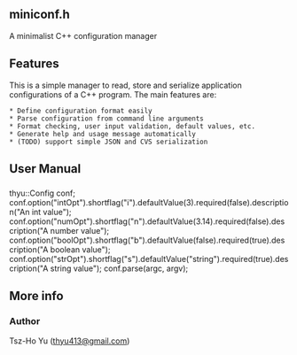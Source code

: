 
## miniconf.h

A minimalist C++ configuration manager

## Features

   This is a simple manager to read, store and serialize application
   configurations of a C++ program. The main features are:

    * Define configuration format easily
    * Parse configuration from command line arguments
    * Format checking, user input validation, default values, etc.
    * Generate help and usage message automatically
    * (TODO) support simple JSON and CVS serialization
    
## User Manual

### 

   thyu::Config conf;
   conf.option("intOpt").shortflag("i").defaultValue(3).required(false).description("An int value");
   conf.option("numOpt").shortflag("n").defaultValue(3.14).required(false).description("A number value");
   conf.option("boolOpt").shortflag("b").defaultValue(false).required(true).description("A boolean value");
   conf.option("strOpt").shortflag("s").defaultValue("string").required(true).description("A string value");
   conf.parse(argc, argv);

## More info

### Author 

Tsz-Ho Yu (thyu413@gmail.com)


